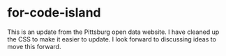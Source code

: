 for-code-island
===============
This is an update from the Pittsburg open data website. I have cleaned up the CSS to make it easier to update. I look forward to discussing ideas to move this forward.